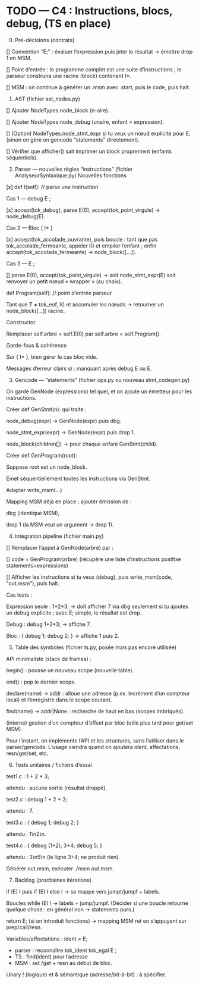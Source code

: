 # TODO — C4 : Instructions, blocs, debug, (TS en place)
0) Pré-décisions (contrats)

 [] Convention “E;” : évaluer l’expression puis jeter le résultat → émettre drop 1 en MSM.

 [] Point d’entrée : le programme complet est une suite d’instructions ; le parseur construira une racine (block) contenant I*.

 [] MSM : on continue à générer un .msm avec .start, puis le code, puis halt.

1) AST (fichier ast_nodes.py)

 [] Ajouter NodeTypes.node_block (n-aire).

 [] Ajouter NodeTypes.node_debug (unaire, enfant = expression).

 [] (Option) NodeTypes.node_stmt_expr si tu veux un nœud explicite pour E; (sinon on gère en gencode “statements” directement).

 [] Vérifier que afficher() sait imprimer un block proprement (enfants séquentiels).

2) Parser — nouvelles règles “instructions” (fichier AnalyseurSyntaxique.py)
Nouvelles fonctions

 [x] def I(self): // parse une instruction

Cas 1 — debug E ;

[x] accept(tok_debug), parse E(0), accept(tok_point_virgule) → node_debug(E).

Cas 2 — Bloc { I* }

[x] accept(tok_accolade_ouvrante), puis boucle :
tant que pas tok_accolade_fermeante, appeler I() et empiler l’enfant ;
enfin accept(tok_accolade_fermeante) → node_block([...]).

Cas 3 — E ;

[] parse E(0), accept(tok_point_virgule) → soit node_stmt_expr(E) soit renvoyer un petit nœud « wrapper » (au choix).

 def Program(self): // point d’entrée parseur

Tant que T ≠ tok_eof, I() et accumuler les nœuds → retourner un node_block([...]) racine.

 Constructor

Remplacer self.arbre = self.E(0) par self.arbre = self.Program().

Garde-fous & cohérence

 Sur { I* }, bien gérer le cas bloc vide.

 Messages d’erreur clairs si ; manquant après debug E ou E.

3) Gencode — “statements” (fichier ops.py ou nouveau stmt_codegen.py)

On garde GenNode (expressions) tel quel, et on ajoute un émetteur pour les instructions.

 Créer def GenStmt(n): qui traite :

node_debug(expr) → GenNode(expr) puis dbg.

node_stmt_expr(expr) → GenNode(expr) puis drop 1.

node_block(children[]) → pour chaque enfant GenStmt(child).

 Créer def GenProgram(root):

Suppose root est un node_block.

Émet séquentiellement toutes les instructions via GenStmt.

 Adapter write_msm(...)

Mapping MSM déjà en place ; ajouter émission de :

dbg (identique MSM),

drop 1 (la MSM veut un argument → drop 1).

4) Intégration pipeline (fichier main.py)

 [] Remplacer l’appel à GenNode(arbre) par :

[] code = GenProgram(arbre) (récupère une liste d’instructions postfixe statements+expressions)

[] Afficher les instructions si tu veux (debug), puis write_msm(code, "out.msm"), puis halt.

 Cas tests :

Expression seule : 1+2*3; → doit afficher 7 via dbg seulement si tu ajoutes un debug explicite ; avec E; simple, le résultat est drop.

Debug : debug 1+2*3; → affiche 7.

Bloc : { debug 1; debug 2; } → affiche 1 puis 2.

5) Table des symboles (fichier ts.py, posée mais pas encore utilisée)

API minimaliste (stack de frames) :

 begin() : pousse un nouveau scope (nouvelle table).

 end() : pop le dernier scope.

 declare(name) -> addr : alloue une adresse (p.ex. incrément d’un compteur local) et l’enregistre dans le scope courant.

 find(name) -> addr|None : recherche de haut en bas (scopes imbriqués).

 (interne) gestion d’un compteur d’offset par bloc (utile plus tard pour get/set MSM).

Pour l’instant, on implémente l’API et les structures, sans l’utiliser dans le parser/gencode. L’usage viendra quand on ajoutera ident, affectations, resn/get/set, etc.

6) Tests unitaires / fichiers d’essai

 test1.c : 1 + 2 * 3;

attendu : aucune sortie (résultat droppé).

 test2.c : debug 1 + 2 * 3;

attendu : 7.

 test3.c : { debug 1; debug 2; }

attendu : 1\n2\n.

 test4.c : { debug (1+2); 3+4; debug 5; }

attendu : 3\n5\n (la ligne 3+4; ne produit rien).

 Générer out.msm, exécuter ./msm out.msm.

7) Backlog (prochaines itérations)

 if (E) I puis if (E) I else I → se mappe vers jumpt/jumpf + labels.

 Boucles while (E) I → labels + jump/jumpf.
(Décider si une boucle retourne quelque chose : en général non → statements purs.)

 return E; (si on introduit fonctions) → mapping MSM ret en s’appuyant sur prep/call/resn.

 Variables/affectations : ident = E;
- parser : reconnaître tok_ident tok_egal E ;
- TS : find(ident) pour l’adresse
- MSM : set <offset>/get <offset> + resn au début de bloc.

 Unary ! (logique) et & sémantique (adresse/bit-à-bit) : à spécifier.